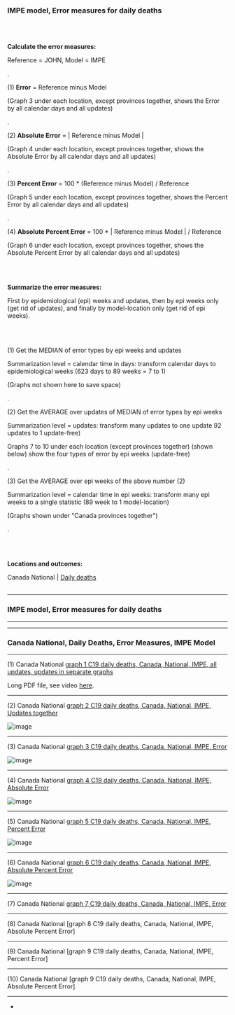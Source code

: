 ### IMPE model, Error measures for daily deaths 

<br/><br/>

**Calculate the error measures:**

Reference = JOHN, Model = IMPE 

.

(1) **Error** = Reference minus Model 

(Graph 3 under each location, except provinces together, shows the Error by all calendar days and all updates)

.

(2) **Absolute Error** = | Reference minus Model | 

(Graph 4 under each location, except provinces together, shows the Absolute Error by all calendar days and all updates)

.

(3) **Percent Error** = 100 * (Reference minus Model) / Reference

(Graph 5 under each location, except provinces together, shows the Percent Error by all calendar days and all updates)

.

(4) **Absolute Percent Error** = 100 * | Reference minus Model | / Reference

(Graph 6 under each location, except provinces together, shows the Absolute Percent Error by all calendar days and all updates)


<br/><br/>

**Summarize the error measures:**

First by epidemiological (epi) weeks and updates, then by epi weeks only (get rid of updates), and finally by model-location only (get rid of epi weeks).

<br/><br/>


(1) Get the MEDIAN of error types by epi weeks and updates

Summarization level = calendar time in days: transform calendar days to epidemiological weeks (623 days to 89 weeks = 7 to 1)

(Graphs not shown here to save space)

.

(2) Get the AVERAGE over updates of MEDIAN of error types by epi weeks

Summarization level = updates: transform many updates to one update 92 updates to 1 update-free)

Graphs 7 to 10 under each location (except provinces together) (shown below) show the four types of error by epi weeks (update-free)

.

(3) Get the AVERAGE over epi weeks of the above number (2)

Summarization level = calendar time in epi weeks: transform many epi weeks to a single statistic (89 week to 1 model-location)

(Graphs shown under "Canada provinces together")

.

<br/><br/>


**Locations and outcomes:**

Canada National | [Daily deaths](https://github.com/pourmalek/CovidLongitudinal/tree/main/Canada/output/IMPE#canada-national) 
<br/><br/>


****

### IMPE model, Error measures for daily deaths


****
****

### Canada National, Daily Deaths, Error Measures, IMPE Model

****

(1) Canada National [graph 1 C19 daily deaths, Canada, National, IMPE, all updates, updates in separate graphs](https://github.com/pourmalek/CovidLongitudinal/blob/main/Canada/output/IMPE/graphs/graph%201%20C19%20daily%20deaths%2C%20Canada%2C%20National%2C%20IMPE%2C%20all%20updates.pdf)

Long PDF file, see video [here]().

****

(2) Canada National [graph 2 C19 daily deaths, Canada, National, IMPE, Updates together](https://github.com/pourmalek/CovidLongitudinal/blob/main/Canada/output/IMPE/graphs/graph%202%20National%20C-19%20daily%20deaths%2C%20Canada%2C%20IMPE%2C%20reference%20scenario%2C%20all%20updates.pdf)

![image](https://user-images.githubusercontent.com/30849720/155247147-278357ac-6263-4d7b-a7d9-13119f10b255.png)

****

(3) Canada National [graph 3 C19 daily deaths, Canada, National, IMPE, Error](https://github.com/pourmalek/CovidLongitudinal/blob/main/Canada/output/IMPE/graphs/graph%203%20National%20C-19%20daily%20deaths%20error%2C%20Canada%2C%20IMPE%2C%20all%20updates.pdf)

![image](https://user-images.githubusercontent.com/30849720/155247217-a40bdb07-7735-4bc5-83f5-0d8e0ebbcacc.png)

****

(4) Canada National [graph 4 C19 daily deaths, Canada, National, IMPE, Absolute Error](https://github.com/pourmalek/CovidLongitudinal/blob/main/Canada/output/IMPE/graphs/graph%204%20National%20C-19%20daily%20deaths%20absolute%20error%2C%20Canada%2C%20IMPE%2C%20all%20updates.pdf)

![image](https://user-images.githubusercontent.com/30849720/155248090-e59a349a-345d-4170-9bda-1d6166d0823b.png)

****

(5) Canada National [graph 5 C19 daily deaths, Canada, National, IMPE, Percent Error](https://github.com/pourmalek/CovidLongitudinal/blob/main/Canada/output/IMPE/graphs/graph%205%20National%20C-19%20daily%20deaths%20percent%20error%2C%20Canada%2C%20IMPE%2C%20all%20updates.pdf)

![image](https://user-images.githubusercontent.com/30849720/155247711-019d5608-3983-4d71-99c1-51d5db11c741.png)

****

(6) Canada National [graph 6 C19 daily deaths, Canada, National, IMPE, Absolute Percent Error](https://github.com/pourmalek/CovidLongitudinal/blob/main/Canada/output/IMPE/graphs/graph%206%20National%20C-19%20daily%20deaths%20absolute%20percent%20error%2C%20Canada%2C%20IMPE%2C%20all%20updates.pdf)

![image](https://user-images.githubusercontent.com/30849720/155247779-66f33549-239d-4280-a904-289ed28d68ca.png)

**** 

(7) Canada National [graph 7 C19 daily deaths, Canada, National, IMPE, Error]()


****

(8) Canada National [graph 8 C19 daily deaths, Canada, National, IMPE, Absolute Percent Error]


****

(9) Canada National [graph 9 C19 daily deaths, Canada, National, IMPE, Percent Error]


****

(10) Canada National [graph 9 C19 daily deaths, Canada, National, IMPE, Absolute Percent Error]


****

*






